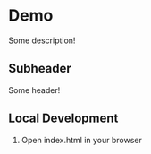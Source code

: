 # Demo

Some description!

## Subheader

Some header!

## Local Development

1. Open index.html in your browser
